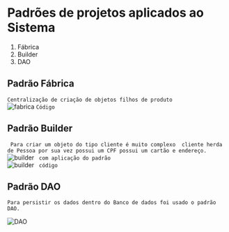 # Padrões de projetos aplicados ao Sistema
1. Fábrica
2. Builder
3. DAO

## Padrão Fábrica
```Centralização de criação de objetos filhos de produto``` <br>
![fabrica](/imagens/padraofabrica.jpg)
```Código``` <br>

## Padrão Builder
``` Para criar um objeto do tipo cliente é muito complexo  cliente herda de Pessoa por sua vez possui um CPF possui um cartão e endereço.``` <br>
![builder](/imagens/parteBuilder.jpg)
``` com aplicação do padrão``` <br>
![builder](/imagens/builder.jpg)
``` código``` <br>

## Padrão DAO
``` Para persistir os dados dentro do Banco de dados foi usado o padrão DAO. ``` <br>

![DAO](/imagens/padrao_dao.jpg)
